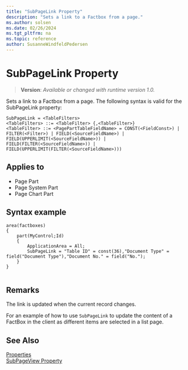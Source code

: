 ```yaml
---
title: "SubPageLink Property"
description: "Sets a link to a Factbox from a page."
ms.author: solsen
ms.date: 02/26/2024
ms.tgt_pltfrm: na
ms.topic: reference
author: SusanneWindfeldPedersen
---
```

[//]: # (START>DO_NOT_EDIT)
[//]: # (IMPORTANT:Do not edit any of the content between here and the END>DO_NOT_EDIT.)
[//]: # (Any modifications should be made in the .xml files in the ModernDev repo.)
# SubPageLink Property
> **Version**: _Available or changed with runtime version 1.0._

Sets a link to a Factbox from a page.
The following syntax is valid for the SubPageLink property:

```
SubPageLink = <TableFilters>
<TableFilters> ::= <TableFilter> {,<TableFilter>}
<TableFilter> ::= <PagePartTableFieldName> = CONST(<FieldConst>) | FILTER(<Filter>) | FIELD(<SourceFieldName>) |
FIELD(UPPERLIMIT(<SourceFieldName>)) | FIELD(FILTER(<SourceFieldName>)) | FIELD(UPPERLIMIT(FILTER(<SourceFieldName>)))
```


## Applies to
-   Page Part
-   Page System Part
-   Page Chart Part

[//]: # (IMPORTANT: END>DO_NOT_EDIT)


## Syntax example

```AL
area(factboxes)
{
    part(MyControl;Id)
    {
        ApplicationArea = All;
        SubPageLink = "Table ID" = const(36),"Document Type" = field("Document Type"),"Document No." = field("No.");
    }
}
    
```
  
## Remarks  

The link is updated when the current record changes.  
  
For an example of how to use `SubPageLink` to update the content of a FactBox in the client as different items are selected in a list page. <!-- See [Walkthrough: Adding a FactBox to the Customer List Page](../devenv-Walkthrough-Adding-a-FactBox-to-the-Customer-List-Page.md).  -->
  
## See Also  

[Properties](devenv-properties.md)  
[SubPageView Property](devenv-subpageview-property.md)
